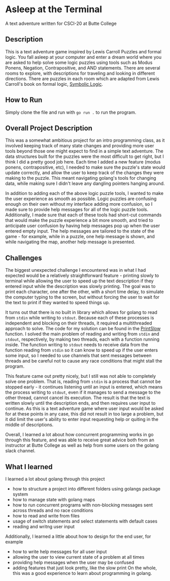 # Asleep at the Terminal
A text adventure written for CSCI-20 at Butte College

## Description
This is a text adventure game inspired by Lewis Carroll Puzzles and formal logic. You fall asleep at your computer and enter a dream world where you are asked to help solve some logic puzzles using tools such as Modus Ponens, Negation, Contrapositive, and AND statements. There are several rooms to explore, with descriptions for traveling and looking in different directions. There are puzzles in each room which are adapted from Lewis Carroll's book on formal logic, [Symbolic Logic](https://www.gutenberg.org/cache/epub/28696/pg28696-images.html#b1).

## How to Run
Simply clone the file and run with `go run .` to run the program.

## Overall Project Description
This was a somewhat ambitious project for an intro programming class, as it involved keeping track of many state changes and providing more user tools beyond those one might expect to find in a simple text adventure. The data structures built for the puzzles were the most difficult to get right, but I think I did a pretty good job here. Each time I added a new feature (modus ponens, contrapositive, etc), I needed to make sure the puzzle's state would update correctly, and allow the user to keep track of the changes they were making to the puzzle. This meant navigating golang's tools for changing data, while making sure I didn't leave any dangling pointers hanging around.

In addition to adding each of the above logic puzzle tools, I wanted to make the user experience as smooth as possible. Logic puzzles are confusing enough on their own without my interface adding more confusion, so I made sure to provide help messages for all of the logic puzzle tools. Additionally, I made sure that each of these tools had short-cut commands that would make the puzzle experience a bit more smooth, and tried to anticipate user confusion by having help messages pop up when the user entered empty input. The help messages are tailored to the state of the game - for example, while in a puzzle, one help message is shown, and while navigating the map, another help message is presented.

## Challenges
The biggest unexpected challenge I encountered was in what I had expected would be a relatively straightforward feature - printing slowly to terminal while allowing the user to speed up the text description if they entered input while the description was slowly printing. The goal was to print each character, one after the other, with a short time delay, to simulate the computer typing to the screen, but without forcing the user to wait for the text to print if they wanted to speed things up.

It turns out that there is no built in library which allows for golang to read from `stdin` while writing to `stdout`. Because each of these processes is independent and blocking on their threads, it required a multithreaded approach to solve. The code for my solution can be found in the [PrintSlow](https://github.com/josephleblanc/text-adventure/blob/main/myprint/print_slow.go) function. I solved the main problem of reading and writing from `stdin` and `stdout`, respectively, by making two threads, each with a function running inside. The function writing to `stdout` needs to receive data from the function reading from `stdin` so it can know to speed up if the user enters some input, so I needed to use channels that sent messages between threads and be careful not to cause any race conditions that might stall the program.

This feature came out pretty nicely, but I still was not able to completely solve one problem. That is, reading from `stdin` is a process that cannot be stopped early - it continues listening until an input is entered, which means the process writing to `stdout`, even if it manages to send a message to the other thread, cannot cancel its execution. The result is that the text is written slowly until the description ends, and then requires user input to continue. As this is a text adventure game where user input would be asked for at these points in any case, this did not result in too large a problem, but it did limit the user's ability to enter input requesting help or quiting in the middle of descriptions.

Overall, I learned a lot about how concurrent programming works in go through this feature, and was able to receive great advice both from an instructor at Butte College as well as help from some users on the golang slack channel.

## What I learned
I learned a lot about golang through this project 
- how to structure a project into different folders using golangs package system
- how to manage state with golang maps
- how to run concurrent programs with non-blocking messages sent across threads and no race conditions
- how to read and write from files
- usage of switch statements and select statements with default cases
- reading and writng user input

Additionally, I learned a little about how to design for the end user, for example
- how to write help messages for all user input
- allowing the user to view current state of a problem at all times
- providing help messages when the user may be confused
- adding features that just look pretty, like the slow print
On the whole, this was a good experience to learn about programming in golang.
